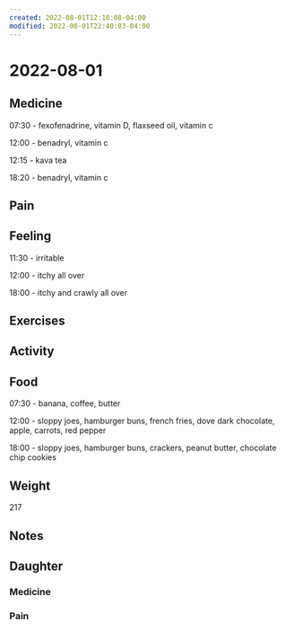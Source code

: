 ```yaml
---
created: 2022-08-01T12:10:08-04:00
modified: 2022-08-01T22:40:03-04:00
---
```


# 2022-08-01

## Medicine

07:30 - fexofenadrine, vitamin D, flaxseed oil, vitamin c 

12:00 - benadryl, vitamin c 

12:15 - kava tea

18:20 - benadryl, vitamin c 

## Pain


## Feeling

11:30 - irritable

12:00 - itchy all over

18:00 - itchy and crawly all over


## Exercises


## Activity


## Food

07:30 - banana, coffee, butter

12:00 - sloppy joes, hamburger buns, french fries, dove dark chocolate, apple, carrots, red pepper

18:00 - sloppy joes, hamburger buns, crackers, peanut butter, chocolate chip cookies 

## Weight

217


## Notes


## Daughter


### Medicine


### Pain
